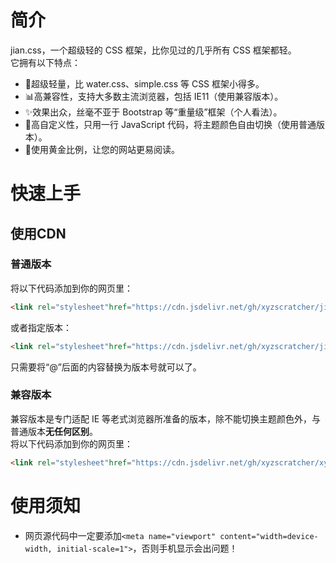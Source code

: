 # 简介
jian.css，一个超级轻的 CSS 框架，比你见过的几乎所有 CSS 框架都轻。  
它拥有以下特点：
- 🎈️超级轻量，比 water.css、simple.css 等 CSS 框架小得多。
- 📊️高兼容性，支持大多数主流浏览器，包括 IE11（使用兼容版本）。
- ✨️效果出众，丝毫不亚于 Bootstrap 等“重量级”框架（个人看法）。
- 🎨️高自定义性，只用一行 JavaScript 代码，将主题颜色自由切换（使用普通版本）。
- 📏️使用黄金比例，让您的网站更易阅读。

# 快速上手
## 使用CDN
### 普通版本
将以下代码添加到你的网页里：
```html
<link rel="stylesheet"href="https://cdn.jsdelivr.net/gh/xyzscratcher/jian.css@master/index.min.css">
```
或者指定版本：
```html
<link rel="stylesheet"href="https://cdn.jsdelivr.net/gh/xyzscratcher/jian.css@0.2.0/index.min.css">
```
只需要将“@”后面的内容替换为版本号就可以了。
### 兼容版本
兼容版本是专门适配 IE 等老式浏览器所准备的版本，除不能切换主题颜色外，与普通版本**无任何区别**。  
将以下代码添加到你的网页里：
```html
<link rel="stylesheet"href="https://cdn.jsdelivr.net/gh/xyzscratcher/xyzscratcher.github.io@master/jian-css/jianrong.min.css">
```
# 使用须知
- 网页源代码中一定要添加`<meta name="viewport" content="width=device-width, initial-scale=1">`，否则手机显示会出问题！
